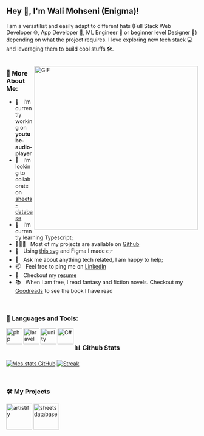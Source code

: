 <!--![My Banner](https://github.com/wmohseni7/wmohseni7/blob/main/assets/images/45044791_9105998.png)-->
## Hey 👋, I'm Wali Mohseni (Enigma)!
<!-- <a href='https://www.linkedin.com/in/wmohseni7/'><img align='left' alt="linkedin" src="https://raw.githubusercontent.com/wmohseni7/wmohseni7/561d474902b59c7429ec22bb73e225696c27b202/assets/linkedin.svg" height='18px'/></a>
<a href='https://twitter.com/jharahul98/'><img align='left' alt="twitter" src="https://raw.githubusercontent.com/wmohseni7/wmohseni7/561d474902b59c7429ec22bb73e225696c27b202/assets/twitter.svg" height='18px'/></a>
<a href='https://www.kaggle.com/rahuljha98/'><img alt="kaggle" src="https://raw.githubusercontent.com/wmohseni7/wmohseni7/561d474902b59c7429ec22bb73e225696c27b202/assets/kaggle.svg" height='18px'/></a> -->


I am a versatilist and easily adapt to different hats (Full Stack Web Developer 🌐, App Developer 📱, ML Engineer 🤖 or beginner level Designer 🎨) depending on what the project requires. I love exploring new tech stack 💻 and leveraging them to build cool stuffs 🛠️. 
<br/>
<br/>

<img align="right" alt="GIF" src="https://raw.githubusercontent.com/wmohseni7/wmohseni7/main/assets/images/06f21a161921919.63cd7887d0a70.gif" width="430px"/>
  
### 🧐 More About Me:

- 🔭 &nbsp; I’m currently working on **youtube-audio-player**
- 🤝 &nbsp; I’m looking to collaborate on [sheets-database](https://github.com/wmohseni7/sheets-database)
- 🌱 &nbsp; I’m currently learning Typescript; 
- 👨🏻‍💻 &nbsp; Most of my projects are available on [Github](https://github.com/wmohseni7?tab=repositories)
- 🎨 &nbsp; Using [this svg](https://storyset.com/illustration/javascript-frameworks/amico) and Figma I made 👉
- 💬 &nbsp; Ask me about anything tech related, I am happy to help;
- 📫 &nbsp; Feel free to ping me on [LinkedIn](https://www.linkedin.com/in/wmohseni7/)
- 📝 &nbsp; Checkout my [resume](https://drive.google.com/file/d/1ZpR5pVBTnl_Qybq7GE3MGy1SB1JehVSE/view?usp=sharing)
- 📚 &nbsp; When I am free, I read fantasy and fiction novels. Checkout my [Goodreads](https://www.goodreads.com/wmohseni7) to see the book I have read

<br>

### 🔨 Languages and Tools:
<a href="https://php.net/" target="_blank"> <img align="left" src="https://raw.githubusercontent.com/wmohseni7/wmohseni7/main/assets/images/languages/PHP-logo-lossless.webp" alt="php" height="42px"/> </a> 
<a href="https://laravel.com/" target="_blank"> <img align="left" src="https://raw.githubusercontent.com/wmohseni7/wmohseni7/main/assets/images/languages/png-transparent-laravel-hd-logo-thumbnail.png" alt="laravel" height="42px"/> </a> 
<a href="https://unity.com/" target="_blank"><img align="left" alt="unity" height ="42px" src="https://raw.githubusercontent.com/wmohseni7/wmohseni7/main/assets/images/languages/unity.png"></a>
<a href="#" target="_blank"><img align="left" alt="C#" height ="42px" src="https://raw.githubusercontent.com/wmohseni7/wmohseni7/main/assets/images/languages/net-framework-c-net-core-software-framework-mono-studio-thumbnail.jpg"></a>


<br>


### 📊 Github Stats
[![Mes stats GitHub](https://github-readme-stats.vercel.app/api?username=wmohseni7&show_icons=true&theme=transparent)](https://github.com/anuraghazra/github-readme-stats)
[![Streak](https://streak-stats.demolab.com?user=wmohseni7&theme=transparent)](https://git.io/streak-stats)





<!--[(https://github.com/anuraghazra/github-readme-stats)]>
<!-- <a href='https://github.com/wmohseni7/github-stats-transparent'>
  
![Stats Overview](https://raw.githubusercontent.com/wmohseni7/github-stats-transparent/output/generated/overview.svg)
![Most Used Languages](https://raw.githubusercontent.com/wmohseni7/github-stats-transparent/output/generated/languages.svg)

</a> -->

<br>

### 🛠️ My Projects
<a href="https://wmohseni7.github.io/Artistify.ai/" target="_blank"> <img alt="artistify" src="./projects/artistify.svg" height="68" align="left"> </a>
<a href="https://wmohseni7.github.io/sheets-database/" target="_blank"> <img alt="sheetsdatabase" src="./projects/sheetsdatabase.svg"  height="68" align="left"> </a>

